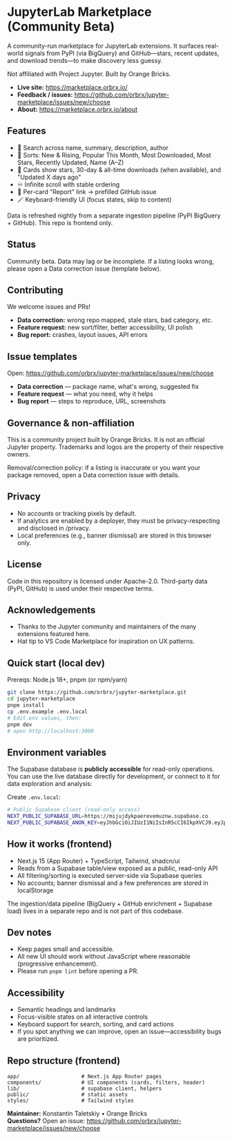 # JupyterLab Marketplace (Community Beta)

A community-run marketplace for JupyterLab extensions. It surfaces real-world signals from PyPI (via BigQuery) and GitHub—stars, recent updates, and download trends—to make discovery less guessy.

Not affiliated with Project Jupyter. Built by Orange Bricks.

- **Live site:** https://marketplace.orbrx.io/
- **Feedback / issues:** https://github.com/orbrx/jupyter-marketplace/issues/new/choose
- **About:** https://marketplace.orbrx.io/about

## Features

- 🔎 Search across name, summary, description, author
- 🧭 Sorts: New & Rising, Popular This Month, Most Downloaded, Most Stars, Recently Updated, Name (A–Z)
- 🧱 Cards show stars, 30-day & all-time downloads (when available), and "Updated X days ago"
- ♾️ Infinite scroll with stable ordering
- 🐞 Per-card "Report" link → prefilled GitHub issue
- 🪄 Keyboard-friendly UI (focus states, skip to content)

Data is refreshed nightly from a separate ingestion pipeline (PyPI BigQuery + GitHub). This repo is frontend only.

## Status

Community beta. Data may lag or be incomplete.
If a listing looks wrong, please open a Data correction issue (template below).

## Contributing

We welcome issues and PRs!

- **Data correction:** wrong repo mapped, stale stars, bad category, etc.
- **Feature request:** new sort/filter, better accessibility, UI polish
- **Bug report:** crashes, layout issues, API errors

## Issue templates

Open: https://github.com/orbrx/jupyter-marketplace/issues/new/choose

- **Data correction** — package name, what's wrong, suggested fix
- **Feature request** — what you need, why it helps
- **Bug report** — steps to reproduce, URL, screenshots

## Governance & non-affiliation

This is a community project built by Orange Bricks. It is not an official Jupyter property.
Trademarks and logos are the property of their respective owners.

Removal/correction policy: if a listing is inaccurate or you want your package removed, open a Data correction issue with details.

## Privacy

- No accounts or tracking pixels by default.
- If analytics are enabled by a deployer, they must be privacy-respecting and disclosed in /privacy.
- Local preferences (e.g., banner dismissal) are stored in this browser only.

## License

Code in this repository is licensed under Apache-2.0.
Third-party data (PyPI, GitHub) is used under their respective terms.

## Acknowledgements

- Thanks to the Jupyter community and maintainers of the many extensions featured here.
- Hat tip to VS Code Marketplace for inspiration on UX patterns.

## Quick start (local dev)

Prereqs: Node.js 18+, pnpm (or npm/yarn)

```bash
git clone https://github.com/orbrx/jupyter-marketplace.git
cd jupyter-marketplace
pnpm install
cp .env.example .env.local
# Edit env values, then:
pnpm dev
# open http://localhost:3000
```

## Environment variables

The Supabase database is **publicly accessible** for read-only operations. You can use the live database directly for development, or connect to it for data exploration and analysis:

Create `.env.local`:

```bash
# Public Supabase client (read-only access)
NEXT_PUBLIC_SUPABASE_URL=https://mijujdykpaerevemuznw.supabase.co
NEXT_PUBLIC_SUPABASE_ANON_KEY=eyJhbGciOiJIUzI1NiIsInR5cCI6IkpXVCJ9.eyJpc3MiOiJzdXBhYmFzZSIsInJlZiI6Im1panVqZHlrcGFlcmV2ZW11em53Iiwicm9sZSI6ImFub24iLCJpYXQiOjE3NTU2MzE1MTQsImV4cCI6MjA3MTIwNzUxNH0.5MuKbZsCEYGCqcRY9RFkwpHc1-o2G8V9ebR6WNrf5m0
```

## How it works (frontend)

- Next.js 15 (App Router) + TypeScript, Tailwind, shadcn/ui
- Reads from a Supabase table/view exposed as a public, read-only API
- All filtering/sorting is executed server-side via Supabase queries
- No accounts; banner dismissal and a few preferences are stored in localStorage

The ingestion/data pipeline (BigQuery + GitHub enrichment + Supabase load) lives in a separate repo and is not part of this codebase.

## Dev notes

- Keep pages small and accessible.
- All new UI should work without JavaScript where reasonable (progressive enhancement).
- Please run `pnpm lint` before opening a PR.

## Accessibility

- Semantic headings and landmarks
- Focus-visible states on all interactive controls
- Keyboard support for search, sorting, and card actions
- If you spot anything we can improve, open an issue—accessibility bugs are prioritized.

## Repo structure (frontend)

```
app/                    # Next.js App Router pages
components/             # UI components (cards, filters, header)
lib/                    # supabase client, helpers
public/                 # static assets
styles/                 # Tailwind styles
```

**Maintainer:** Konstantin Taletskiy • Orange Bricks  
**Questions?** Open an issue: https://github.com/orbrx/jupyter-marketplace/issues/new/choose
